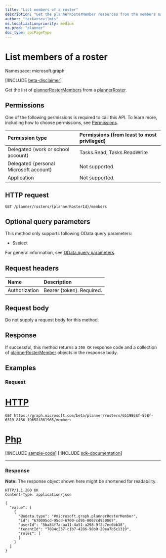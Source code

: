 ```yaml
---
title: "List members of a roster"
description: "Get the plannerRosterMember resources from the members navigation property."
author: "tarkansevilmis"
ms.localizationpriority: medium
ms.prod: "planner"
doc_type: apiPageType
---
```


# List members of a roster
Namespace: microsoft.graph

[!INCLUDE [beta-disclaimer](../../includes/beta-disclaimer.md)]

Get the list of [plannerRosterMembers](../resources/plannerrostermember.md) from a [plannerRoster](../resources/plannerroster.md).

## Permissions
One of the following permissions is required to call this API. To learn more, including how to choose permissions, see [Permissions](/graph/permissions-reference).

|Permission type|Permissions (from least to most privileged)|
|:---|:---|
|Delegated (work or school account)|Tasks.Read, Tasks.ReadWrite|
|Delegated (personal Microsoft account)|Not supported.|
|Application|Not supported.|

## HTTP request

<!-- {
  "blockType": "ignored"
}
-->
``` http
GET /planner/rosters/{plannerRosterId}/members
```

## Optional query parameters
This method only supports following OData query parameters:

- $select

For general information, see [OData query parameters](/graph/query-parameters).

## Request headers
|Name|Description|
|:---|:---|
|Authorization|Bearer {token}. Required.|

## Request body
Do not supply a request body for this method.

## Response

If successful, this method returns a `200 OK` response code and a collection of [plannerRosterMember](../resources/plannerrostermember.md) objects in the response body.

## Examples

### Request

# [HTTP](#tab/http)
<!-- {
  "blockType": "request",
  "name": "list_plannerrostermember"
}
-->
``` http
GET https://graph.microsoft.com/beta/planner/rosters/6519868f-868f-6519-8f86-19658f861965/members
```

# [Php](#tab/php)
[!INCLUDE [sample-code](../includes/snippets/php/list-plannerrostermember-php-snippets.md)]
[!INCLUDE [sdk-documentation](../includes/snippets/snippets-sdk-documentation-link.md)]

---



### Response
**Note:** The response object shown here might be shortened for readability.
<!-- {
  "blockType": "response",
  "truncated": true,
  "@odata.type": "Collection(microsoft.graph.plannerRosterMember)"
}
-->
``` http
HTTP/1.1 200 OK
Content-Type: application/json

{
  "value": [
    {
      "@odata.type": "#microsoft.graph.plannerRosterMember",
      "id": "670095cd-95cd-6700-cd95-0067cd950067",
      "userId": "5ba84f7a-aa11-4a51-a298-9f2c7ec6bb38",
      "tenantId": "7084c257-c1b7-4286-98b0-20ea7b5c1319",
      "roles": [
      ]
    }
  ]
}
```

